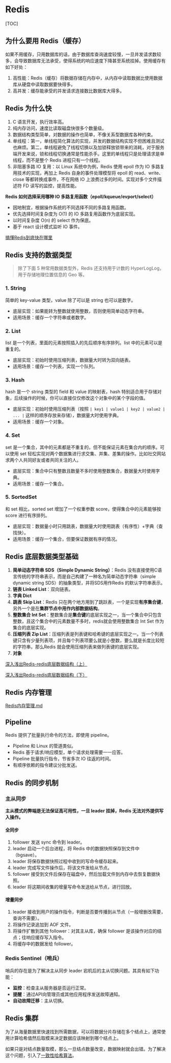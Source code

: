# Redis

[TOC]

## 为什么要用 Redis（缓存）

如果不用缓存，只用数据库的话，由于数据库查询速度较慢，一旦并发请求数较多，会导致数据库无法承受，使得系统的响应速度下降甚至系统挂掉。使用缓存有如下好处：

1. 高性能：Redis（缓存）将数据存储在内存中，从内存中读取数据比使用数据库从硬盘中读取数据要快得多。
2. 高并发：缓存能承受的并发请求连接数比数据库大得多。

## Redis 为什么快

1. C 语言开发，执行效率高。
2. 纯内存访问，速度比读取磁盘快很多个数量级。
3. 数据结构类型简单，对数据的操作也简单，不像关系型数据库各种约束。
4. 单线程：第一，单线程简化算法的实现，并发的数据结构实现不但困难且测试也麻烦。第二，单线程避免了线程切换以及加锁释放锁带来的消耗，对于服务端开发来说，锁和线程切换通常是性能杀手。这里的单线程只是处理请求是单线程，而不是整个 Redis 进程只有一个线程。
5. 非阻塞多路 IO 复用：以 Linux 系统中为例，Redis 使用 epoll 作为 IO 多路复用技术的实现，再加上 Redis 自身的事件处理模型将 epoll 的 read、write、close 等都转换成事件，不在网络 IO 上浪费过多的时间。实现对多个文件描述符 FD 读写的监控，提高性能。

**Redis 如何选择采用哪种 IO 多路复用函数（epoll/kqueue/evport/select）**

- 因地制宜，根据操作系统的不同选择不同的多路复用函数。
- 优先选择时间复杂度为 O(1) 的 IO 多路复用函数作为底层实现。
- 以时间复杂度 O(n) 的 select 作为保底。
- 基于 react 设计模式监听 IO 事件。

[搞懂Redis到底快在哪里](https://mp.weixin.qq.com/s?__biz=MjM5NTY1MjY0MQ==&mid=2650745383&idx=3&sn=c7546a9ad8d23a51505f332d428fec34&chksm=befebf698989367ffff100dcde67785d1fbeceff4c814fba2a93443c967d39775b58cd78c92f&mpshare=1&scene=1&srcid=#rd)

## Redis 支持的数据类型

> 除了下面 5 种常用数据类型外，Redis 还支持用于计数的 HyperLogLog，用于存储地理位置信息的 Geo 等。

### 1. String

简单的 key-value 类型，value 除了可以是 string 也可以是数字。

- 底层实现：如果能转为整数就使用整数，否则使用简单动态字符串。
- 适用场景：缓存一个字符串或者数字。

### 2. List

list 是一个列表，里面的元素按照插入的先后顺序有序排列。list 中的元素可以是重复的。

- 底层实现：初始时使用压缩列表，数据量大时转为双向链表。
- 适用场景：缓存一个列表，实现一个队列。

### 3. Hash

hash 是一个 string 类型的 field 和 value 的映射表，hash 特别适合用于存储对象，后续操作的时候，你可以直接仅仅修改这个对象中的某个字段的值。

- 底层实现：初始时使用压缩列表（按照 `| key1 | value1 | key2 | value2 | ... |` 这样的顺序存放来存储），数据量大时使用字典。
- 适用场景：缓存一个对象。

### 4. Set

set 是一个集合，其中的元素都是不重复的，但不能保证元素在集合内的顺序。可以使用 set 轻松实现对两个数据集进行求交集、并集、差集的操作。比如社交网站求两个人共同好友或者共同关注的人。

- 底层实现：集合中只有整数且数量不多时使用整数集合，数据量大时使用字典。
- 适用场景：缓存一个集合。

### 5. SortedSet

和 set 相比，sorted set 增加了一个权重参数 score，使得集合中的元素能够按 score 进行有序排列。

- 底层实现：数据量小时只用跳表，数据量大时使用跳表（有序性）+字典（查找快）。
- 适用场景：缓存一个集合，但要保证数据有序的情况。

## Redis 底层数据类型基础

1. **简单动态字符串 SDS（Simple Dynamic String）**：Redis 没有直接使用C语言传统的字符串表示，而是自己构建了一种名为简单动态字符串（simple dynamic string SDS）的抽象类型，并将SDS用作Redis 的默认字符串表示。
2. **链表 Linked List**：双向链表。
3. **字典 Dict**
4. **跳表 Skip List**：Redis 只在两个地方用到了跳跃表，一个是实现**有序集合键**，另外一个是在**集群节点中用作内部数据结构**。
5. **整数集合 Int Set**：整数集合是**集合键**的底层实现之一，当一个集合中只包含整数，且这个集合中的元素数量不多时，redis就会使用整数集合 Int Set 作为集合的底层实现。
6. **压缩列表 Zip List**：压缩列表是列表键和哈希键的底层实现之一。当一个列表键只含有少量列表项，并且每个列表项要么就是小整数，要么就是长度比较短的字符串，那么Redis 就会使用压缩列表来做列表键的底层实现。
7. **对象**

[深入浅出Redis-redis底层数据结构（上）](https://www.cnblogs.com/jaycekon/p/6227442.html)

[深入浅出Redis-redis底层数据结构（下）](https://www.cnblogs.com/jaycekon/p/6277653.html)

## Redis 内存管理

[Redis内存管理.md](Redis内存管理.md)

## Pipeline

Redis 提供了批量执行命令的方法，即使用 pipeline。

- Pipeline 和 Linux 的管道类似。
- Redis 基于请求/响应模型，单个请求处理需要一一应答。
- Pipeline 批量执行指令，节省多次 IO 往返的时间。
- 有顺序依赖的指令建议分批发送。

## Redis 的同步机制

### 主从同步

**主从模式的弊端是无法保证高可用性，一旦 leader 挂掉，Redis 无法对外提供写入操作。**

#### 全同步

1. follower 发送 sync 命令到 leader。
2. leader 启动一个后台进程，将 Redis 中的数据快照保存到文件中（bgsave）。
3. leader 将保存数据快照过程中收到的写命令缓存起来。
4. leader 完成写文件操作后，将该文件发给从节点。
5. follower 接受到文件后保存在磁盘中，然后加载文件到内存中去恢复数据快照。
6. leader 将这期间收集的增量写命令发送给从节点，进行回放。

#### 增量同步

1. leader 接收到用户的操作指令，判断是否要传播到从节点（一般增删改需要，查询不需要）。
2. 将操作记录追加到 AOF 文件。
3. 将操作扩散到其他 follower：对其主从库，确保 follower 是该操作对应的结点；往响应缓存写入指令。
4. 将缓存中的数据发给 follower。

### Redis Sentinel（哨兵）

哨兵的存在是为了解决主从同步 leader 宕机后的主从切换问题。其具有如下功能：

- **监控**：检查主从服务器是否运行正常。
- **提醒**：通过API向管理员或其他应用程序发送故障通知。
- **自动故障迁移**：主从切换。

## Redis 集群

为了从海量数据里快速找到所需数据，可以将数据分片存储在多个结点上，通常使用计算哈希值然后取模来决定数据应该映射到哪个结点上。

如果只是对结点数量取模，那么一旦结点数量改变，数据映射就会出错。为了解决这个问题，引入了[一致性哈希算法](../数据结构与算法/一致性哈希算法.md)。

